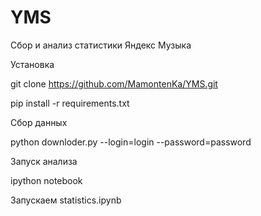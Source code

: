 # YMS
Сбор и анализ статистики Яндекс Музыка

Установка

git clone https://github.com/MamontenKa/YMS.git

pip install -r requirements.txt

Сбор данных

python downloder.py --login=login --password=password

Запуск анализа

ipython notebook

Запускаем statistics.ipynb
